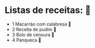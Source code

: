 # Listas de receitas: :fork_and_knife:
 - 1 Macarrão com  calabresa :spaghetti:
 - 2 Receita de pudim 
    :custard:
 - 3 Bolo de cenoura
    :birthday:
 - 4 Panqueca :curry: